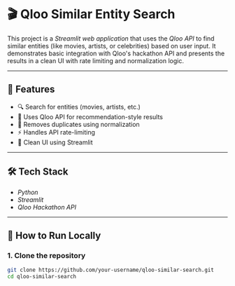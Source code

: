 # 🎬 Qloo Similar Entity Search

This project is a *Streamlit web application* that uses the *Qloo API* to find similar entities (like movies, artists, or celebrities) based on user input. It demonstrates basic integration with Qloo's hackathon API and presents the results in a clean UI with rate limiting and normalization logic.

---

## 🚀 Features

- 🔍 Search for entities (movies, artists, etc.)
- 🧠 Uses Qloo API for recommendation-style results
- 🧼 Removes duplicates using normalization
- ⚡ Handles API rate-limiting
- 🎨 Clean UI using Streamlit

---

## 🛠 Tech Stack

- *Python*
- *Streamlit*
- *Qloo Hackathon API*

---

## 🧪 How to Run Locally

### 1. Clone the repository
```bash
git clone https://github.com/your-username/qloo-similar-search.git
cd qloo-similar-search
